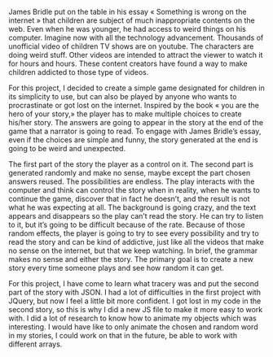 James Bridle put on the table in his essay « Something is wrong on the internet » that children are subject of much inappropriate contents on the web. Even when he was younger, he had access to weird things on his computer. Imagine now with all the technology advancement. Thousands of unofficial video of children TV shows are on youtube. The characters are doing weird stuff. Other videos are intended to attract the viewer to watch it for hours and hours. These content creators have found a way to make children addicted to those type of videos.

For this project, I decided to create a simple game designated for children in its simplicity to use, but can also be played by anyone who wants to procrastinate or got lost on the internet. Inspired by the book « you are the hero of your story,» the player has to make multiple choices to create his/her story. The answers are going to appear in the story at the end of the game that a narrator is going to read. To engage with James Bridle’s essay, even if the choices are simple and funny, the story generated at the end is going to be weird and unexpected.

The first part of the story the player as a control on it. The second part is generated randomly and make no sense, maybe except the part chosen answers reused. The possibilities are endless. The play interacts with the computer and think can control the story when in reality, when he wants to continue the game, discover that in fact he doesn’t, and the result is not what he was expecting at all. The background is going crazy, and the text appears and disappears so the play can’t read the story. He can try to listen to it, but it’s going to be difficult because of the rate. Because of those random effects, the player is going to try to see every possibility and try to read the story and can be kind of addictive, just like all the videos that make no sense on the internet, but that we keep watching. In brief, the grammar makes no sense and either the story. The primary goal is to create a new story every time someone plays and see how random it can get.

For this project, I have come to learn what tracery was and put the second part of the story with JSON. I had a lot of difficulties in the first project with JQuery, but now I feel a little bit more confident. I got lost in my code in the second story, so this is why I did a new JS file to make it more easy to work with. I did a lot of research to know how to animate my objects which was interesting. I would have like to only animate the chosen and random word in my stories, I could work on that in the future, be able to work with different arrays.
